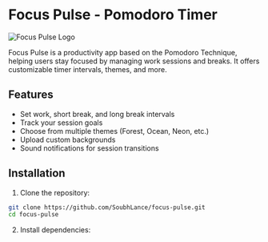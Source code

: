 # Focus Pulse - Pomodoro Timer

![Focus Pulse Logo](./assets/logo.png)

Focus Pulse is a productivity app based on the Pomodoro Technique, helping users stay focused by managing work sessions and breaks. It offers customizable timer intervals, themes, and more.

## Features

- Set work, short break, and long break intervals
- Track your session goals
- Choose from multiple themes (Forest, Ocean, Neon, etc.)
- Upload custom backgrounds
- Sound notifications for session transitions

## Installation

1. Clone the repository:

```bash
git clone https://github.com/SoubhLance/focus-pulse.git
cd focus-pulse
```
2. Install dependencies:
